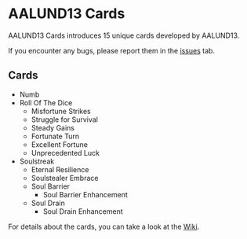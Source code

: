 # AALUND13 Cards

AALUND13 Cards introduces 15 unique cards developed by AALUND13.

If you encounter any bugs, please report them in the [issues](https://github.com/AALUND13/JARL/issues) tab.

## Cards

- Numb
- Roll Of The Dice
    - Misfortune Strikes
    - Struggle for Survival
    - Steady Gains
    - Fortunate Turn
    - Excellent Fortune
    - Unprecedented Luck
- Soulstreak
    - Eternal Resilience
    - Soulstealer Embrace
    - Soul Barrier
        - Soul Barrier Enhancement
    - Soul Drain
        - Soul Drain Enhancement

For details about the cards, you can take a look at the [Wiki](https://github.com/AALUND13/AALUND13-Cards/wiki/Cards).
